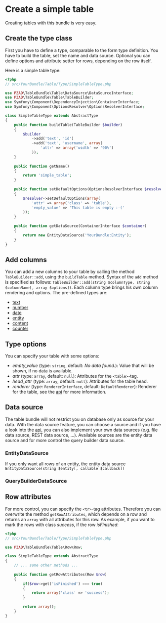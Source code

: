 # Create a simple table
Creating tables with this bundle is very easy.

## Create the type class
First you have to define a type, comparable to the form type definition.
You have to build the table, set the name and data source.
Optional you can define options and attribute setter for rows, depending on the row itself.

Here is a simple table type:
```php
<?php
// src/YourBundle/Table/Type/SimpleTableType.php

use PZAD\TableBundle\Table\DataSource\DataSourceInterface;
use PZAD\TableBundle\Table\TableBuilder;
use Symfony\Component\DependencyInjection\ContainerInterface;
use Symfony\Component\OptionsResolver\OptionsResolverInterface;

class SimpleTableType extends AbstractType
{
	public function buildTable(TableBuilder $builder)
	{
		$builder
			->add('text', 'id')
			->add('text', 'username', array(
				'attr' => array('width' => '90%')
			));
	}
	
	public function getName()
	{
		return 'simple_table';
	}
	
	public function setDefaultOptions(OptionsResolverInterface $resolver)
	{
		$resolver->setDefaultOptions(array(
			'attr' => array('class' => 'table'),
			'empty_value' => 'This table is empty :-('
		));
	}
	
	public function getDataSource(ContainerInterface $container)
	{
		return new EntityDataSource('YourBundle:Entity');
	}
}
```

## Add columns
You can add a new columns to your table by calling the method `TableBuilder::add`, using the `buildTable` method.
Syntax of the `add` method is specified as follows: `TableBuilder::add(string $columnType, string $columnName[, array $options])`.
Each column type brings his own column rendering and options.
The pre-defined types are:
* [text](columns/text.md)
* [number](columns/number.md)
* [date](columns/date.md)
* [entity](columns/entity.md)
* [content](columns/content.md)
* [counter](columns/counter.md)

## Type options
You can specify your table with some options:
* *empty_value* (type: `string`, default: *No data found.*): Value that will be shown, if no data is available.
* *attr* (type: `array`, default: `null`): Attributes for the `<table>`-tag.
* *head_attr* (type: `array`, default: `null`): Attributes for the table head.
* *renderer* (type: `RendererInterface`, default: `DefaultRenderer`): Renderer for the table, see the [api](../api/renderer.md) for more information.

## Data source
The table bundle will not restrict you on database only as source for your data.
With the data source feature, you can choose a source and if you have a look into the [api](../api/data_source.md),
you can also implement your own data sources (e.g. file data source, REST data source, ...).
Available sources are the entity data source and for more control the query builder data source.

### EntityDataSource
If you only want all rows of an entity, the entity data source 
`EntityDataSource(string $entity[, callable $callback])`

### QueryBuilderDataSource


## Row attributes
For more control, you can specify the `<tr>`-tag attributes.
Therefore you can overwrite the method `getRowAttributes`, which depends on a row and returns an `array` with all attributes for this row.
As example, if you want to mark the rows with class *success*, if the row *isFinished*:
```php
<?php
// src/YourBundle/Table/Type/SimpleTableType.php

use PZAD\TableBundle\Table\Row\Row;

class SimpleTableType extends AbstractType
{
	// ... some other methods ...
	
	public function getRowAttributes(Row $row)
	{
		if($row->get('isFinished') === true)
		{
			return array('class' => 'success');
		}
		
		return array();
	}
}
```

